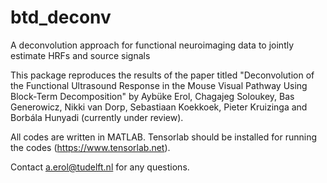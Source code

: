 # btd_deconv
A deconvolution approach for functional neuroimaging data to jointly estimate HRFs and source signals

This package reproduces the results of the paper titled "Deconvolution of the Functional Ultrasound Response in the Mouse Visual Pathway Using Block-Term Decomposition" by Aybüke Erol, Chagajeg Soloukey, Bas Generowicz, Nikki van Dorp, Sebastiaan Koekkoek, Pieter Kruizinga and Borbála Hunyadi (currently under review).

All codes are written in MATLAB. Tensorlab should be installed for running the codes (https://www.tensorlab.net).

Contact a.erol@tudelft.nl for any questions.
